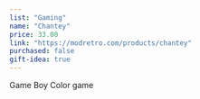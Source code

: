 ```yaml
---
list: "Gaming"
name: "Chantey"
price: 33.00
link: "https://modretro.com/products/chantey"
purchased: false
gift-idea: true
---
```

Game Boy Color game
